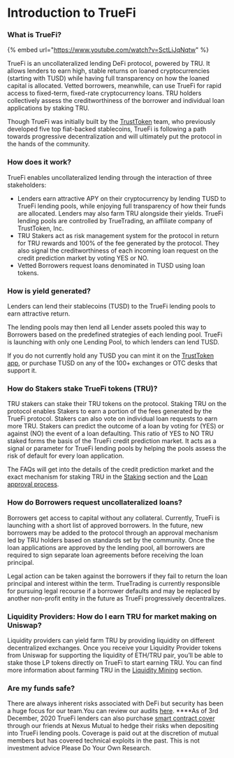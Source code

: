 # Introduction to TrueFi

### What is TrueFi? <a id="what-is-truefi"></a>

{% embed url="https://www.youtube.com/watch?v=SctLiJqNqtw" %}

TrueFi is an uncollateralized lending DeFi protocol, powered by TRU. It allows lenders to earn high, stable returns on loaned cryptocurrencies \(starting with TUSD\) while having full transparency on how the loaned capital is allocated. Vetted borrowers, meanwhile, can use TrueFi for rapid access to fixed-term, fixed-rate cryptocurrency loans. TRU holders collectively assess the creditworthiness of the borrower and individual loan applications by staking TRU.

Though TrueFi was initially built by the [TrustToken](https://www.trusttoken.com/) team, who previously developed five top fiat-backed stablecoins, TrueFi is following a path towards progressive decentralization and will ultimately put the protocol in the hands of the community.

### How does it work? <a id="how-does-it-work-explained-simply"></a>

 TrueFi enables uncollateralized lending through the interaction of three stakeholders:

* Lenders earn attractive APY on their cryptocurrency by lending TUSD to TrueFi lending pools, while enjoying full transparency of how their funds are allocated. Lenders may also farm TRU alongside their yields. TrueFi lending pools are controlled by TrueTrading, an affiliate company of TrustToken, Inc.
* TRU Stakers act as risk management system for the protocol  in return for TRU rewards and 100% of the fee generated by the protocol.  They also signal the creditworthiness of each incoming loan request on the credit prediction market by voting YES or NO.
* Vetted Borrowers request loans denominated in TUSD using loan tokens.

### How is yield generated? <a id="how-do-lenders-earn-returns-with-tusd"></a>

Lenders can lend their stablecoins \(TUSD\) to the TrueFi lending pools to earn attractive return.

The lending pools may then lend all Lender assets pooled this way to Borrowers based on the predefined strategies of each lending pool. TrueFi is launching with only one Lending Pool, to which lenders can lend TUSD.

If you do not currently hold any TUSD you can mint it on the [TrustToken app](https://app.trusttoken.com/), or purchase TUSD on any of the 100+ exchanges or OTC desks that support it.

### How do Stakers stake TrueFi tokens \(TRU\)?  <a id="how-do-stakers-stake-tru-on-loans-with-trusttokens-tru"></a>

TRU stakers can stake their TRU tokens on the protocol. Staking TRU on the protocol enables Stakers to earn a portion of the fees generated by the TrueFi protocol. Stakers can also vote on individual loan requests to earn more TRU. Stakers can predict the outcome of a loan by voting for \(YES\) or against \(NO\) the event of a loan defaulting. This ratio of YES to NO TRU staked forms the basis of the TrueFi credit prediction market. It acts as a signal or parameter for TrueFi lending pools by helping the pools assess the risk of default for every loan application. 

The FAQs will get into the details of the credit prediction market and the exact mechanism for staking TRU in the [Staking](stake.md) section and the [Loan approval process](loan-approval-process.md).

### How do Borrowers request uncollateralized loans? <a id="how-do-borrowers-request-uncollateralized-loans"></a>

Borrowers get access to capital without any collateral. Currently, TrueFi is launching with a short list of approved borrowers. In the future, new borrowers may be added to the protocol through an approval mechanism led by TRU holders based on standards set by the community. Once the loan applications are approved by the lending pool, all borrowers are required to sign separate loan agreements before receiving the loan principal.

Legal action can be taken against the borrowers if they fail to return the loan principal and interest within the term. TrueTrading is currently responsible for pursuing legal recourse if a borrower defaults and may be replaced by another non-profit entity in the future as TrueFi progressively decentralizes.

### Liquidity Providers: How do I earn TRU for market making on Uniswap? <a id="liquidity-providers-how-do-i-earn-tru-for-market-making-on-uniswap-balancer"></a>

Liquidity providers can yield farm TRU by providing liquidity on different decentralized exchanges. Once you receive your Liquidity Provider tokens from Uniswap for supporting the liquidity of ETH/TRU pair, you’ll be able to stake those LP tokens directly on TrueFi to start earning TRU. You can find more information about farming TRU in the [Liquidity Mining](farming-liquidity-mining.md) section.

### **Are my funds safe?**

There are always inherent risks associated with DeFi but security has  been a huge focus for our team.You can review our audits [here](https://github.com/trusttoken/audits/tree/master/TrueFi). ****As of 3rd December, 2020 TrueFi lenders can also purchase [smart contract cover](https://app.nexusmutual.io/cover/buy/get-quote?address=0x7a9701453249e84fd0D5AfE5951e9cBe9ed2E90f) through our friends at Nexus Mutual to hedge their risks when depositing into TrueFi lending pools. Coverage is paid out at the discretion of mutual members but has covered technical exploits in the past. This is not investment advice Please Do Your Own Research.

